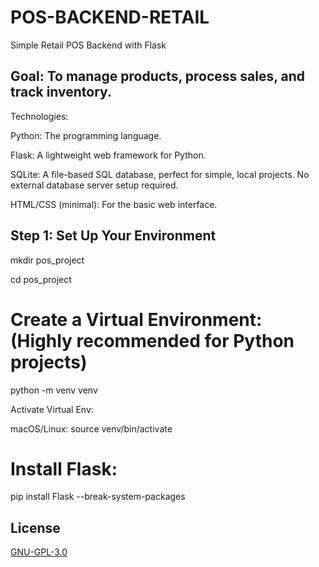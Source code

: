 # POS-BACKEND-RETAIL
Simple Retail POS Backend with Flask

## Goal: To manage products, process sales, and track inventory.
<p>Technologies:
<p>Python: The programming language.
<p>Flask: A lightweight web framework for Python.
<p>SQLite: A file-based SQL database, perfect for simple, local projects. No external database server setup required.
<p>HTML/CSS (minimal): For the basic web interface.

## Step 1: Set Up Your Environment
<p>mkdir pos_project
<p>cd pos_project

# Create a Virtual Environment: (Highly recommended for Python projects)
<p>python -m venv venv
<p>Activate Virtual Env:
<p>macOS/Linux: source venv/bin/activate

# Install Flask:
pip install Flask --break-system-packages

## License

[GNU-GPL-3.0](https://www.gnu.org/licenses/gpl-3.0.html)
